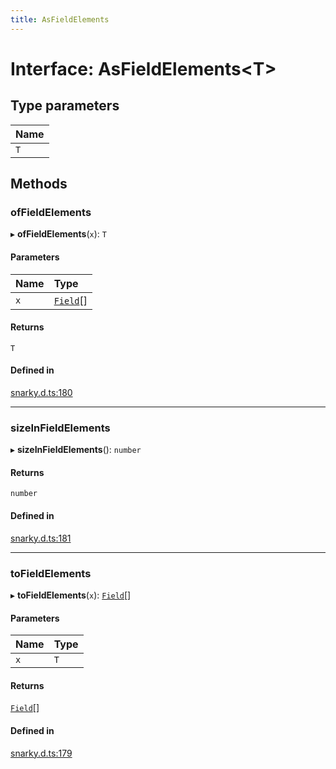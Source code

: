 ```yaml
---
title: AsFieldElements
---
```


# Interface: AsFieldElements<T\>

## Type parameters

| Name |
| :--- |
| `T`  |

## Methods

### ofFieldElements

▸ **ofFieldElements**(`x`): `T`

#### Parameters

| Name | Type                             |
| :--- | :------------------------------- |
| `x`  | [`Field`](../classes/Field.md)[] |

#### Returns

`T`

#### Defined in

[snarky.d.ts:180](https://github.com/MartinMinkov/snarkyjs/blob/4ba764b/src/snarky.d.ts#L180)

---

### sizeInFieldElements

▸ **sizeInFieldElements**(): `number`

#### Returns

`number`

#### Defined in

[snarky.d.ts:181](https://github.com/MartinMinkov/snarkyjs/blob/4ba764b/src/snarky.d.ts#L181)

---

### toFieldElements

▸ **toFieldElements**(`x`): [`Field`](../classes/Field.md)[]

#### Parameters

| Name | Type |
| :--- | :--- |
| `x`  | `T`  |

#### Returns

[`Field`](../classes/Field.md)[]

#### Defined in

[snarky.d.ts:179](https://github.com/MartinMinkov/snarkyjs/blob/4ba764b/src/snarky.d.ts#L179)
